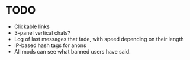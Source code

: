 # TODO
+ Clickable links
+ 3-panel vertical chats?
+ Log of last messages that fade, with speed depending on their length
+ IP-based hash tags for anons
+ All mods can see what banned users have said.
